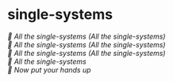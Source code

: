 # single-systems
*🎵 All the single-systems (All the single-systems)  
🎵 All the single-systems (All the single-systems)  
🎵 All the single-systems (All the single-systems)  
🎵 All the single-systems  
🎵 Now put your hands up*
